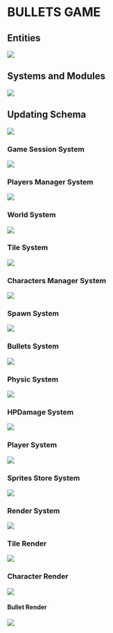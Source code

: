 # BULLETS GAME
## Entities
[![](https://mermaid.ink/img/pako:eNp9k1FvgjAQx78KuWckCgWRLHtQk-nDEhNdliy8XKAqWWlJV6LO-N1X6cApzXggd7__cdf7h54hEzmFBLZMHLI9SuVs5il39PO2dAaDZ2fF8ESlQSZu8ExwJQVjFsmEM90MM9XqXfpPSdfSTLipthbrShaKGmVTMDoVRzvH7HMnRc3znvxS8x6b1voAqodN3OC3pUGLVZdaz_8uJMuN0oSPS90LvytYcbfBo7qu8MDb8U1iG3Lvm17ahhertk_rinGi58ocS9xZfL82uDKjO08D7w-8vcGFksoSi1z_dOcrSUHtaUlTSHSY0y3WTKWQ8osuxVqJ9YlnkChZUxfqKkdF5wXuJJaQbJF9aVoh_xCibIt0CskZjpAQ3wtHEYmIHwTBJCbEhRMk8cQLgygaBVoIwpCMLy58N9-PvGEQxqE_nBCfxGMy9l2geaGEfDW3pLkslx83uvfd?type=png)](https://mermaid.live/edit#pako:eNp9k1FvgjAQx78KuWckCgWRLHtQk-nDEhNdliy8XKAqWWlJV6LO-N1X6cApzXggd7__cdf7h54hEzmFBLZMHLI9SuVs5il39PO2dAaDZ2fF8ESlQSZu8ExwJQVjFsmEM90MM9XqXfpPSdfSTLipthbrShaKGmVTMDoVRzvH7HMnRc3znvxS8x6b1voAqodN3OC3pUGLVZdaz_8uJMuN0oSPS90LvytYcbfBo7qu8MDb8U1iG3Lvm17ahhertk_rinGi58ocS9xZfL82uDKjO08D7w-8vcGFksoSi1z_dOcrSUHtaUlTSHSY0y3WTKWQ8osuxVqJ9YlnkChZUxfqKkdF5wXuJJaQbJF9aVoh_xCibIt0CskZjpAQ3wtHEYmIHwTBJCbEhRMk8cQLgygaBVoIwpCMLy58N9-PvGEQxqE_nBCfxGMy9l2geaGEfDW3pLkslx83uvfd)

## Systems and Modules
[![](https://mermaid.ink/img/pako:eNqFlVuPojAUx78K6bMaLoIOD5PMqtnxwY2Rmexmw0sDRyUpraElLit-9y0Ud0CK8gDl9Hf-58blgiIWA_LRnrBzdMSZMD6WITXk8blaBQUXkBrj8avxzrioF99xCgFwnjCqtnX0giRAFb8luIDshiq4p1GTP1lG4ramHlOCG0zx4Uu3wtuRjPFEouUPODfm8plfZ0PjvpDNwZHoKehiS9_Pdac7687WWyRkTbyJonwNZSybK9-wOCdQ6TcR1r_WO8hoLNFKZQfV8iurBh9GPxIC_Dn2LScERBe8Ly44ZYmAQLAM2lzPrApsxbkV0xp1LXhXsw7ZHgueRCt6SCi0W3vPvW-XOJUDeqQ1NEsdq-nHPVJ3tq1xawc-004jBkrohBhGFazPvXmUgiMTpS7lIa96mP_TVGxnGEr4UcP6qTbJLBghCa8ead1MBt12OTVYLowUn8r-N6Er1bgsgYuMFRpcnVsDejyJHthrzvMzGqEUshQnsfysXipLiMQRUgiRL5cx7HFORIhCepUozgULChohX2Q5jFB-irGAZYIPGU6Rv8eES-sJ09-MpTdI3iL_gv4g37InruW5lmmaLzPP9Wx3hArkj73pZOo5zsyyZ97cdaez6wj9rRWsiem4c9c257YzdV8c6QBxIt_ZjfoR1P-D6z8yugeP?type=png)](https://mermaid.live/edit#pako:eNqFlVuPojAUx78K6bMaLoIOD5PMqtnxwY2Rmexmw0sDRyUpraElLit-9y0Ud0CK8gDl9Hf-58blgiIWA_LRnrBzdMSZMD6WITXk8blaBQUXkBrj8avxzrioF99xCgFwnjCqtnX0giRAFb8luIDshiq4p1GTP1lG4ramHlOCG0zx4Uu3wtuRjPFEouUPODfm8plfZ0PjvpDNwZHoKehiS9_Pdac7687WWyRkTbyJonwNZSybK9-wOCdQ6TcR1r_WO8hoLNFKZQfV8iurBh9GPxIC_Dn2LScERBe8Ly44ZYmAQLAM2lzPrApsxbkV0xp1LXhXsw7ZHgueRCt6SCi0W3vPvW-XOJUDeqQ1NEsdq-nHPVJ3tq1xawc-004jBkrohBhGFazPvXmUgiMTpS7lIa96mP_TVGxnGEr4UcP6qTbJLBghCa8ead1MBt12OTVYLowUn8r-N6Er1bgsgYuMFRpcnVsDejyJHthrzvMzGqEUshQnsfysXipLiMQRUgiRL5cx7HFORIhCepUozgULChohX2Q5jFB-irGAZYIPGU6Rv8eES-sJ09-MpTdI3iL_gv4g37InruW5lmmaLzPP9Wx3hArkj73pZOo5zsyyZ97cdaez6wj9rRWsiem4c9c257YzdV8c6QBxIt_ZjfoR1P-D6z8yugeP)

## Updating Schema
[![](https://mermaid.ink/img/pako:eNqNU01TgzAQ_SuZPdMOH6ZWDh7UHh07ihelhwjbNgrBSYJaGf67KSQFRg_CDJPdfW_f2x3SQFblCDFsi-oz2zOpSXKTCmKehJf4cFAay-fnhGdvKDcbMpvPLkmSNM2xSo5psvpAodvWkpIest4fFM9WYseFbdLnH9d3q6Z5fM-Z5mJH1pXSvBLk7uUVM626Xtg169v9E25t8WJkuEC12Qxdesi1mZBlGuUtE2yH0sFPeUVs5Tf3qi4K1MpRbOhwbmfFdNxkbL8z1e9LHU1bz_co8sFKD-pzrvnftq3EtZNAh5NOxYqc6FOl0dBTucmkVuVqPIgFjPY_7Geq4ZCDgHuHpU2_QwQelChLxnPzfzbHTAp6jyWmEJtjjltWFzqFVLQGympdPRxEBrGWNXpQdyu54WwnWQnxlhXKZN-ZeKqq0oFMCHEDXxBTOj9b0CgK_SgIqQcHiGfBcjGny8Bf0tCn_vkyCFsPvju6P78IA0NYRNSUaRSeeYA515W87e9Td63aH6znHjQ?type=png)](https://mermaid.live/edit#pako:eNqNU01TgzAQ_SuZPdMOH6ZWDh7UHh07ihelhwjbNgrBSYJaGf67KSQFRg_CDJPdfW_f2x3SQFblCDFsi-oz2zOpSXKTCmKehJf4cFAay-fnhGdvKDcbMpvPLkmSNM2xSo5psvpAodvWkpIest4fFM9WYseFbdLnH9d3q6Z5fM-Z5mJH1pXSvBLk7uUVM626Xtg169v9E25t8WJkuEC12Qxdesi1mZBlGuUtE2yH0sFPeUVs5Tf3qi4K1MpRbOhwbmfFdNxkbL8z1e9LHU1bz_co8sFKD-pzrvnftq3EtZNAh5NOxYqc6FOl0dBTucmkVuVqPIgFjPY_7Geq4ZCDgHuHpU2_QwQelChLxnPzfzbHTAp6jyWmEJtjjltWFzqFVLQGympdPRxEBrGWNXpQdyu54WwnWQnxlhXKZN-ZeKqq0oFMCHEDXxBTOj9b0CgK_SgIqQcHiGfBcjGny8Bf0tCn_vkyCFsPvju6P78IA0NYRNSUaRSeeYA515W87e9Td63aH6znHjQ)

### Game Session System
[![](https://mermaid.ink/img/pako:eNqNk11vmzAUhv-K5atUIhkkJHxcbBdtLiotEsKr0DJ2YcVOigR2Zcw2RvnvNbZJoZ22cYFe-zzvOUf2cQdPnFAYw3PJf54esZDgy13OgPqQVKuCXRaLUQFE67rg7ObGEJ85Jhqw4m08bRjTcSXexhLc1HSxSBpcU8DP07Atj_ZdpyuPMbD_QZnse7BcfgRJiVsqDpjhCxWorSWtbFOZ8g0NgYyLksxMemcKo-xa5D_oZKB14_-iLf--R9P7Ie26lGLSWgRYZkxo7JOM2pYO5Y1tVv7vxR6S2657eCJYUgJuOWP0NCiD12qnYXKeSTnAcqWs9-iYfPtwX4MjFXx0fMrz7-84g82I6z2Ow6NRdatGqDMARtnhmY2UjWQWTkehD382XK-dGvX8dY-eDWct2X4ycdeGp_QsFRp44_jT_3UFHVhRUeGCqOfTDTs5lI-0ojmMlST0jJtS5jBnvUJxIzlq2QnGUjTUgY2-kbsCXwSuYHzGZa12nzA7cl6NkFrCuIO_YOytN6u1F0WBG7gbb711YAvjZeBHq5239b3AD11_F4a9A39rv7cKA2_rRqG_Dd3Nbh35DqSkkFwczHvXz75_AZzoQSk?type=png)](https://mermaid.live/edit#pako:eNqNk11vmzAUhv-K5atUIhkkJHxcbBdtLiotEsKr0DJ2YcVOigR2Zcw2RvnvNbZJoZ22cYFe-zzvOUf2cQdPnFAYw3PJf54esZDgy13OgPqQVKuCXRaLUQFE67rg7ObGEJ85Jhqw4m08bRjTcSXexhLc1HSxSBpcU8DP07Atj_ZdpyuPMbD_QZnse7BcfgRJiVsqDpjhCxWorSWtbFOZ8g0NgYyLksxMemcKo-xa5D_oZKB14_-iLf--R9P7Ie26lGLSWgRYZkxo7JOM2pYO5Y1tVv7vxR6S2657eCJYUgJuOWP0NCiD12qnYXKeSTnAcqWs9-iYfPtwX4MjFXx0fMrz7-84g82I6z2Ow6NRdatGqDMARtnhmY2UjWQWTkehD382XK-dGvX8dY-eDWct2X4ycdeGp_QsFRp44_jT_3UFHVhRUeGCqOfTDTs5lI-0ojmMlST0jJtS5jBnvUJxIzlq2QnGUjTUgY2-kbsCXwSuYHzGZa12nzA7cl6NkFrCuIO_YOytN6u1F0WBG7gbb711YAvjZeBHq5239b3AD11_F4a9A39rv7cKA2_rRqG_Dd3Nbh35DqSkkFwczHvXz75_AZzoQSk)

### Players Manager System
[![](https://mermaid.ink/img/pako:eNqFVMGO2jAQ_RXLl16AJUBYFmlboYAWDtCIhENLOFjEQNRgI9vZLQ38e8exA4HSlgOJZ957M2O_OMdrHlPcx5uUf6x3RCgUDiOG4PdG9jSgUiacBUep6H651CFkY6sVqtc_oyAY5XmgNNEm0OidMnU-G5UwARVLD5P1DyosMQzzXCd1sAT7KTlSUcLNysJ96ee5iXySyOdsq0mGBj2gekODpnMrNJ2bSBjazNhfPg0ERSRN0aGQkWhH3ik6gNSXKFpZ4tg3hNO3UXBCXkqJGKSpKayrSqvn3-NnX09oOA-XT0NOJRIZQzxTxfjwvBYASLXAMJFrzhhVvu2pyD0oW856mQw2xLxMZjDaRCJGP-xkulq1iO8ZLiArzQ7i-Kp_B1iUFN8zgTvwpZc8n1MSH-3JoSlhZAtPa4Hi5P7wkSXDeSI_YVu04cLypaVUfVD2UZ4-8vR-rRWN_wEuEh7YmQBQ2K5KX13isux3tar6T3o8Y6qQWOi6i0NMoNy1cIlDBvifYa_fARhBD6y30OwqmOGmsGk7EwIE7bQ6MpFXChjOGuneOa-vcLDeeDB7G51KQQO9ObxbnJE2sEdm_yv40f91hWt4T8WeJDFcLbmORFjt6J5GuA-vMd2QLFURjtgZoCRTPDiyNe4rkdEazooNHyZkK8i-DB4I-855dYn7Of6J-3XnpeE02y2n6zw7rW6n69bwEcJt1200X3qu03zutJzes3uu4V-FgtPotDo9t9tuui0HUppB40RxMTWXYXEnnn8DTHGfwQ?type=png)](https://mermaid.live/edit#pako:eNqFVMGO2jAQ_RXLl16AJUBYFmlboYAWDtCIhENLOFjEQNRgI9vZLQ38e8exA4HSlgOJZ957M2O_OMdrHlPcx5uUf6x3RCgUDiOG4PdG9jSgUiacBUep6H651CFkY6sVqtc_oyAY5XmgNNEm0OidMnU-G5UwARVLD5P1DyosMQzzXCd1sAT7KTlSUcLNysJ96ee5iXySyOdsq0mGBj2gekODpnMrNJ2bSBjazNhfPg0ERSRN0aGQkWhH3ik6gNSXKFpZ4tg3hNO3UXBCXkqJGKSpKayrSqvn3-NnX09oOA-XT0NOJRIZQzxTxfjwvBYASLXAMJFrzhhVvu2pyD0oW856mQw2xLxMZjDaRCJGP-xkulq1iO8ZLiArzQ7i-Kp_B1iUFN8zgTvwpZc8n1MSH-3JoSlhZAtPa4Hi5P7wkSXDeSI_YVu04cLypaVUfVD2UZ4-8vR-rRWN_wEuEh7YmQBQ2K5KX13isux3tar6T3o8Y6qQWOi6i0NMoNy1cIlDBvifYa_fARhBD6y30OwqmOGmsGk7EwIE7bQ6MpFXChjOGuneOa-vcLDeeDB7G51KQQO9ObxbnJE2sEdm_yv40f91hWt4T8WeJDFcLbmORFjt6J5GuA-vMd2QLFURjtgZoCRTPDiyNe4rkdEazooNHyZkK8i-DB4I-855dYn7Of6J-3XnpeE02y2n6zw7rW6n69bwEcJt1200X3qu03zutJzes3uu4V-FgtPotDo9t9tuui0HUppB40RxMTWXYXEnnn8DTHGfwQ)

### World System
[![](https://mermaid.ink/img/pako:eNqdVV1v2jAU_Suun6gErERpITxsUhO0VW1FRJCqjfDgkVvIlNjIdtZmKf99ju3w2Upt84B8zz33XOd-kAovWAJ4iB8z9rRYES7RNIgpUs93kkMEQqSMzmb2MJ-jTucrunsYVdUdIwl6YDxL0OgvULnZnMRpclSTI1lLv4Md1uyQFAJeY4cZKYGLe0LJEnhUCgn5bGZRZGF7ydBXQtqDfEYpLCQkCD6tFuzkglQs3lBclSJdjOgypbDV05iVGY_vq2pcSMQekVwBysn6UOFHGJBc5W2ijWWjb8dVdZtmmUrLfv9R-XexJlo1BnW6dYfq5pjT1EK6qPaaur4anTyMTrCwUQl80Zyu7WFS2FTqYJCoYUdb9l6qLS30G1aTMPCbLBZRxTHIdMXZ04hzxlut1lG1NHx2dn5-fhQUgJCclWNdGOO7Hb_pOoAM6ybyZ19uBPLVGhDVW_4tjufG9fJzFL2gSX1R-1r1mE6AJOXhmOo27c30tjHTZmOmaQbigK6RoyE0LGPN50ZDVU4t0po80d0VD4S26LHaiWMnKU41xXtEbRl8XQbx8UvZLuj8AWQg4VMXCPxX4j8Qfr0Lvy7UYsnD3BY7KqdF6yLa7qrGtlpmEFKhzZQumwnV29C4tdF41HLshSmL2rB4Oziv_e4s3MY58JykifoLr2okxmpRcojxUB0TeCRFJmMc042ikkKyqKQLPJS8gDYu1gmREKRkyUnegGtCfzG2b-JhhZ_xsN_ven3XGQw898J1vCuvjUs87Dg9t-t6ynQHjuv0Bv3LTRv_0wq9bs9zLi563pXT8_repYqAJJWM35tvjv70bP4DwTUduw?type=png)](https://mermaid.live/edit#pako:eNqdVV1v2jAU_Suun6gErERpITxsUhO0VW1FRJCqjfDgkVvIlNjIdtZmKf99ju3w2Upt84B8zz33XOd-kAovWAJ4iB8z9rRYES7RNIgpUs93kkMEQqSMzmb2MJ-jTucrunsYVdUdIwl6YDxL0OgvULnZnMRpclSTI1lLv4Md1uyQFAJeY4cZKYGLe0LJEnhUCgn5bGZRZGF7ydBXQtqDfEYpLCQkCD6tFuzkglQs3lBclSJdjOgypbDV05iVGY_vq2pcSMQekVwBysn6UOFHGJBc5W2ijWWjb8dVdZtmmUrLfv9R-XexJlo1BnW6dYfq5pjT1EK6qPaaur4anTyMTrCwUQl80Zyu7WFS2FTqYJCoYUdb9l6qLS30G1aTMPCbLBZRxTHIdMXZ04hzxlut1lG1NHx2dn5-fhQUgJCclWNdGOO7Hb_pOoAM6ybyZ19uBPLVGhDVW_4tjufG9fJzFL2gSX1R-1r1mE6AJOXhmOo27c30tjHTZmOmaQbigK6RoyE0LGPN50ZDVU4t0po80d0VD4S26LHaiWMnKU41xXtEbRl8XQbx8UvZLuj8AWQg4VMXCPxX4j8Qfr0Lvy7UYsnD3BY7KqdF6yLa7qrGtlpmEFKhzZQumwnV29C4tdF41HLshSmL2rB4Oziv_e4s3MY58JykifoLr2okxmpRcojxUB0TeCRFJmMc042ikkKyqKQLPJS8gDYu1gmREKRkyUnegGtCfzG2b-JhhZ_xsN_ven3XGQw898J1vCuvjUs87Dg9t-t6ynQHjuv0Bv3LTRv_0wq9bs9zLi563pXT8_repYqAJJWM35tvjv70bP4DwTUduw)

### Tile System
[![](https://mermaid.ink/img/pako:eNqdlNuO2jAQhl_F8jXQDRAOkXarLkHLqrQgBYRawoWbGEjrxMhxdksD716fQhK6tFK5QPY_8_3jw8Q5DGiIoQO3hL4Ge8Q4WLh-AsRvRRkJvWPKcbxeq8lmA5rNBzBdjPN8SlEIFhHBKRi_4ISfz5qazF0Uox0uQD0zpDsT5MeIEByC2bfvOOB1eL4_plEwTnZRYgwUtpxLbnkIEY-SHZjTlEc0MQ66PlYe2kWsDzRbgvMwVyvEIun-_gGcRpMPn5_GJ1CoOr-aVnCPKPixYzRLQr3HGl4GR5iQ0uUaUmYjr1zNChHyhp-U605lovZYjW-GZiYkzlYrz6lMWb97TpUxeO_7Gx05fRl7J-DilDN6lDFDlsJf11XNU36uXJaOySvS4lP1HBRNplHKL0GJl8JycbEQm8zzEcOIY1X50liqB_5sjfVaa5uN4b2S9w7oNakbKKkgdbwgXVnZ7O7_Ss_K0vW-VgbX38RkDvSw4JeLan9XvqrUOIxIJGZzgo6YFS5akxbFCZZdLJGMMRE3mk64uhiVd-O-bgOPajiiJIsTI-hSUjdPR9E4Kr66Blb_ACpdYpZRAfRlZmyLAqzGcofG5TpNt2otp34slWB5jG_9lzPYgDFmMYpC8WrmUvEh3-MY-9ARwxBvUUa4D_3kLFJRxql3TALocJbhBszkJWM3QjuGYuhsEUmFekDJV0rjIklMoZPDn9CxO61Bpz_o251er23dDbsNeIROc9DttNr9YdcaDLt2x2rb5wb8pQysVr89sDq23bOtrtW767UbEIcRp-yTfufVc3_-DTnV8IU?type=png)](https://mermaid.live/edit#pako:eNqdlNuO2jAQhl_F8jXQDRAOkXarLkHLqrQgBYRawoWbGEjrxMhxdksD716fQhK6tFK5QPY_8_3jw8Q5DGiIoQO3hL4Ge8Q4WLh-AsRvRRkJvWPKcbxeq8lmA5rNBzBdjPN8SlEIFhHBKRi_4ISfz5qazF0Uox0uQD0zpDsT5MeIEByC2bfvOOB1eL4_plEwTnZRYgwUtpxLbnkIEY-SHZjTlEc0MQ66PlYe2kWsDzRbgvMwVyvEIun-_gGcRpMPn5_GJ1CoOr-aVnCPKPixYzRLQr3HGl4GR5iQ0uUaUmYjr1zNChHyhp-U605lovZYjW-GZiYkzlYrz6lMWb97TpUxeO_7Gx05fRl7J-DilDN6lDFDlsJf11XNU36uXJaOySvS4lP1HBRNplHKL0GJl8JycbEQm8zzEcOIY1X50liqB_5sjfVaa5uN4b2S9w7oNakbKKkgdbwgXVnZ7O7_Ss_K0vW-VgbX38RkDvSw4JeLan9XvqrUOIxIJGZzgo6YFS5akxbFCZZdLJGMMRE3mk64uhiVd-O-bgOPajiiJIsTI-hSUjdPR9E4Kr66Blb_ACpdYpZRAfRlZmyLAqzGcofG5TpNt2otp34slWB5jG_9lzPYgDFmMYpC8WrmUvEh3-MY-9ARwxBvUUa4D_3kLFJRxql3TALocJbhBszkJWM3QjuGYuhsEUmFekDJV0rjIklMoZPDn9CxO61Bpz_o251er23dDbsNeIROc9DttNr9YdcaDLt2x2rb5wb8pQysVr89sDq23bOtrtW767UbEIcRp-yTfufVc3_-DTnV8IU)


### Characters Manager System
[![](https://mermaid.ink/img/pako:eNqdVFFv2jAQ_iuRnwEFAjSL1Eo0ydqHsUTN6KQRHrzkCpmSGDlOu5Ty32fHdgoUUWk8RNz5-767-3zyDiUkBeSgp5y8JBtMmfHDi0uD_34SmqdRUzEolss2WK2Mfv_GiFx_t4u2-KU0XM7ACQNq-M9Qsv3-E-qDoD5A9V9kT5A9yIHBOa5kzxKWkbLSfBUqhfmMK8zJc1auFfC49EVyJMjRhrCz1HDTVFnil-usBM2XOUVfhAHnL7YpZqJ8SKpWJPj9BxJWtWLA1QwxiJTkPhv9Aae6FDCDbmR56ulT6cjJKZ9UcXGe1DmnP0JOqow1XykpvIzyohKwCB5VuY5y68vMSV11GihYpFAn9VVTgToVY8vUHbAOVH3LKl3f9fXArnBIFlW-aI9bB-9DDxd4DXOS1jkslzperVQjwft-fEpXM3ebfIhsM4cw7pG6uk5Z2JlwO4-IH5eg6-ziOXe8G_y2zvkER7IyVem5VajHXrh-15wymEJ1JODmGQ_CHDdA9XLKnBBRPXR301I-3Nb5lbi-vjHe3PvZ9zvfezvQUK21XYVi78SuX0DrLs593yPUQwXQAmcpf7F2IhMjtoECYuTwvyk84TpnMYrLPYfimpGoKRPkMFpDD9VtN16G1xQXOrnF5S9CDkPk7NBf5PRHw8Fw8uVqPLImE2s8ndo91CBnODUHtmlbpmVblmle2fseem0FONy0zJE9Ho0m5tgaDsc9BGnGCJ3LJ7Z9aff_ABOeyKA?type=png)](https://mermaid.live/edit#pako:eNqdVFFv2jAQ_iuRnwEFAjSL1Eo0ydqHsUTN6KQRHrzkCpmSGDlOu5Ty32fHdgoUUWk8RNz5-767-3zyDiUkBeSgp5y8JBtMmfHDi0uD_34SmqdRUzEolss2WK2Mfv_GiFx_t4u2-KU0XM7ACQNq-M9Qsv3-E-qDoD5A9V9kT5A9yIHBOa5kzxKWkbLSfBUqhfmMK8zJc1auFfC49EVyJMjRhrCz1HDTVFnil-usBM2XOUVfhAHnL7YpZqJ8SKpWJPj9BxJWtWLA1QwxiJTkPhv9Aae6FDCDbmR56ulT6cjJKZ9UcXGe1DmnP0JOqow1XykpvIzyohKwCB5VuY5y68vMSV11GihYpFAn9VVTgToVY8vUHbAOVH3LKl3f9fXArnBIFlW-aI9bB-9DDxd4DXOS1jkslzperVQjwft-fEpXM3ebfIhsM4cw7pG6uk5Z2JlwO4-IH5eg6-ziOXe8G_y2zvkER7IyVem5VajHXrh-15wymEJ1JODmGQ_CHDdA9XLKnBBRPXR301I-3Nb5lbi-vjHe3PvZ9zvfezvQUK21XYVi78SuX0DrLs593yPUQwXQAmcpf7F2IhMjtoECYuTwvyk84TpnMYrLPYfimpGoKRPkMFpDD9VtN16G1xQXOrnF5S9CDkPk7NBf5PRHw8Fw8uVqPLImE2s8ndo91CBnODUHtmlbpmVblmle2fseem0FONy0zJE9Ho0m5tgaDsc9BGnGCJ3LJ7Z9aff_ABOeyKA)

### Spawn System
[![](https://mermaid.ink/img/pako:eNptUlFPgzAQ_ivNPcMCbIyNxCULEH3RmeCTYw8VblvNaJdS1In8dwtFUSNNyN3X7777em0DuSgQQtifxGt-pFKRhzjjRH8P7ITppVJYbrddXO12xLZXJEqTpokkUoUkPdNXXpHkBblqW1MXaRWaK5TVLeX0gPJLZNwgw86gmEZasZcai39rDsppQuxJV4Bq6Hx1tSIf0c367jqJPwY7hqxFDTk6ClGhke-Ba1T3omKKCT62M9R4k_GhV7z5PmXMOC1ZTjZPz5hrT73p--OlYnnCD4x_j8lgu93gwFi0_3ro8lpKfbweGPr9QHrKWvfug__sdi7NGqfz-z9mYEGJsqSs0NfcdEgG6oglZhDqsMA9rU8qg4y3mkprJdILzyFUskYL6nOhRxAzepC0hHBPT5VGz5Q_ClF-kXQKYQNvELrL-cRxp4vA8aZLzw8WFlwgtF1nOgmC2cydOXPPby1476vdieMEge8tF57ju3Pf9S3Agikhb82r7B9n-wmrjte1?type=png)](https://mermaid.live/edit#pako:eNptUlFPgzAQ_ivNPcMCbIyNxCULEH3RmeCTYw8VblvNaJdS1In8dwtFUSNNyN3X7777em0DuSgQQtifxGt-pFKRhzjjRH8P7ITppVJYbrddXO12xLZXJEqTpokkUoUkPdNXXpHkBblqW1MXaRWaK5TVLeX0gPJLZNwgw86gmEZasZcai39rDsppQuxJV4Bq6Hx1tSIf0c367jqJPwY7hqxFDTk6ClGhke-Ba1T3omKKCT62M9R4k_GhV7z5PmXMOC1ZTjZPz5hrT73p--OlYnnCD4x_j8lgu93gwFi0_3ro8lpKfbweGPr9QHrKWvfug__sdi7NGqfz-z9mYEGJsqSs0NfcdEgG6oglZhDqsMA9rU8qg4y3mkprJdILzyFUskYL6nOhRxAzepC0hHBPT5VGz5Q_ClF-kXQKYQNvELrL-cRxp4vA8aZLzw8WFlwgtF1nOgmC2cydOXPPby1476vdieMEge8tF57ju3Pf9S3Agikhb82r7B9n-wmrjte1)

### Bullets System
[![](https://mermaid.ink/img/pako:eNqFkt9vmzAQx_8Vy88kCiQwhtRKDUattHWJVPKykgcXLok7bCow25jL_14bcLL1YeUB-Xt3n_thn8J5VQCO8KGsfuUnWkuUkkwg_cVa0VxC3dxTQY9QP3SNBP74eHGgybPfo9nsGsXrRKm4BioBrduyBImSnyBk348Z77aEch1vE41qgslGw1-Ypgq0eXqG_B2cMn4GU5b_OFdNU6WMExnrv8w0yDpBV1fX6DW-u_l2m5DXqbnm4p7NTftkM1p0K_8DjHsAbHyajvoW5FfWyFHs1kkmpgpkc74XwgTlLJ9G7PthhO2pa1hupxvVfm-rKUVAV4d31_IhuTPPsXspqGTiaEcYaLB4XDKda1vS7q_nHWwmyZjGgrPLhNZl_tjBHGpOWaG3SBlLhuUJOGQ40scCDrQtZYYz0etQ2srqoRM5jmTdgoNb0x4QRo815Tg60LLR1hcqvlcVt0Fa4kjh3zhyP3lz1wsWvhf6wWrlLx3c4cjzg3noLsJQH8Kl_3nVO_jPwC_mvh8GwWLpuUHo-p4XOBgKJqv6flz7Yfv7N2Kk9uY?type=png)](https://mermaid.live/edit#pako:eNqFkt9vmzAQx_8Vy88kCiQwhtRKDUattHWJVPKykgcXLok7bCow25jL_14bcLL1YeUB-Xt3n_thn8J5VQCO8KGsfuUnWkuUkkwg_cVa0VxC3dxTQY9QP3SNBP74eHGgybPfo9nsGsXrRKm4BioBrduyBImSnyBk348Z77aEch1vE41qgslGw1-Ypgq0eXqG_B2cMn4GU5b_OFdNU6WMExnrv8w0yDpBV1fX6DW-u_l2m5DXqbnm4p7NTftkM1p0K_8DjHsAbHyajvoW5FfWyFHs1kkmpgpkc74XwgTlLJ9G7PthhO2pa1hupxvVfm-rKUVAV4d31_IhuTPPsXspqGTiaEcYaLB4XDKda1vS7q_nHWwmyZjGgrPLhNZl_tjBHGpOWaG3SBlLhuUJOGQ40scCDrQtZYYz0etQ2srqoRM5jmTdgoNb0x4QRo815Tg60LLR1hcqvlcVt0Fa4kjh3zhyP3lz1wsWvhf6wWrlLx3c4cjzg3noLsJQH8Kl_3nVO_jPwC_mvh8GwWLpuUHo-p4XOBgKJqv6flz7Yfv7N2Kk9uY)

### Physic System
[![](https://mermaid.ink/img/pako:eNqNVU1z2jAQ_SsanYECiYnrmaTT2p4mB2ImkDIt5qCaJbiVLcaWSajgv1eyZPMZJhwY7-57u2-1K1vgiM0AO3hO2Wu0IBlHIy9Mkfx9KygFng_XOYdkMjHmdIqazTvkeoEQbgaEA_LilCRxhILffyDi2-0ZesnxAl8ID6QXDBb5K0hrxnBJXtOqXGl8vJorpZOIQ9YnKXmBrEpT-3NkIialFKOZo5hChVbPdc2xX9ccE0rzQ7E7mk43LnvLecbW5-HJXpXob61jNBJCBZHy7jimKy9At7d3aOPef3387nsb5K3L7nXzuUbJVj6Akv0coZRMF6RUk-YSwHQxQs2WFN1nqzh98Um0MHM85A1YHvOYGdIJuEzx8BT0J58echQUHLG5nM7ySxhOL1GeB9XMFFn7Nj_94QYFQf8k8Bhs0MPYLWu4jNI4l4ryuoQM7Wd4gpzRFdTAix0dcV2_Oh-pQwjTEF8ASsgSgR5pOewxy-isWoPSmBo5rlq2uri_x7kfeCSRi1vRtFXx1JkI8bycES5PTOlUMs3l0DsIVabdyu64etXPXp4j0MF9rho-XDSdrMgyqV67THP7rhJ0eJ6n8R9AFWL9Xny4IEvQwXpJdXX1JA-ySNLaflfqhfU4zPoOUEPP_e8s3MAJZAmJZ_IlK5QnxHI1EgixIx9nMCcF5SEO062EkoKz4TqNsMOzAhq4UIMFLyYvGUmwMyc0l94lSX8xllQgaWJH4Dfs3FitnmV17U6717M_X1tXDbzGTrNrdVtWu3NjW90b-6rbvto28L8yQafVubYtu2P3rG772rZ7DQyzmLOsr78K5cdh-x8Zd_oH?type=png)](https://mermaid.live/edit#pako:eNqNVU1z2jAQ_SsanYECiYnrmaTT2p4mB2ImkDIt5qCaJbiVLcaWSajgv1eyZPMZJhwY7-57u2-1K1vgiM0AO3hO2Wu0IBlHIy9Mkfx9KygFng_XOYdkMjHmdIqazTvkeoEQbgaEA_LilCRxhILffyDi2-0ZesnxAl8ID6QXDBb5K0hrxnBJXtOqXGl8vJorpZOIQ9YnKXmBrEpT-3NkIialFKOZo5hChVbPdc2xX9ccE0rzQ7E7mk43LnvLecbW5-HJXpXob61jNBJCBZHy7jimKy9At7d3aOPef3387nsb5K3L7nXzuUbJVj6Akv0coZRMF6RUk-YSwHQxQs2WFN1nqzh98Um0MHM85A1YHvOYGdIJuEzx8BT0J58echQUHLG5nM7ySxhOL1GeB9XMFFn7Nj_94QYFQf8k8Bhs0MPYLWu4jNI4l4ryuoQM7Wd4gpzRFdTAix0dcV2_Oh-pQwjTEF8ASsgSgR5pOewxy-isWoPSmBo5rlq2uri_x7kfeCSRi1vRtFXx1JkI8bycES5PTOlUMs3l0DsIVabdyu64etXPXp4j0MF9rho-XDSdrMgyqV67THP7rhJ0eJ6n8R9AFWL9Xny4IEvQwXpJdXX1JA-ySNLaflfqhfU4zPoOUEPP_e8s3MAJZAmJZ_IlK5QnxHI1EgixIx9nMCcF5SEO062EkoKz4TqNsMOzAhq4UIMFLyYvGUmwMyc0l94lSX8xllQgaWJH4Dfs3FitnmV17U6717M_X1tXDbzGTrNrdVtWu3NjW90b-6rbvto28L8yQafVubYtu2P3rG772rZ7DQyzmLOsr78K5cdh-x8Zd_oH)

### HPDamage System
[![](https://mermaid.ink/img/pako:eNqllG1v2jAQgP-K5c_AVgJpEqmdSpKNaupApdI0Ej548QGZHLtynHUZ4b_PwYkIFaiVlkiW7-65F99Z3uFEUMAeXjPxkmyJVOgpiDnS36RgDFS-KHMFWRQ14mqF-v1b5M_C3c6XQBSg2c9fkCgU_gau9nvj7OtQJFEg8wfCyQakCfMu36eUQZu13v9nzig6GlBjaSI-1hED0Oc6H3G-LfM0Cfkm5RBFRmqLqWsRjKV5KvjRq6lkFqL-QFN3lDZxb25uUeVP7759CasmV27gxxY2hbzJ-w3-OZW5MpZTwwISwWnX0kENcu9PgujDfY58wtEEdOpcSVEC_RTHK-PTjfJupxoxcPUjXFSaZEnB9MACkum-d08VVGg6bwp_RZls0_nykG06R0uQopNEW7pJun27QMzCdjRBPfKvqb7L9NXID2P9LiSj5t60Hk3zzdQLKTV8sbfnkdNWnmdOVAdIn7vf9OESYvp1yfrGvMxfu55bjxLu4QxkRlKqn4ldrYmx2kIGMfb0lsKaFEzFOOZ7jZJCiUXJE-wpWUAPF8-0HmxKNpJk2FsTlmvtM-FLIbIW0iL2dvgP9q5G9sByLMsdWnpxRpbTwyX2nMH4eji0R_b1lTUc285o38N_DwE-DhzXdUe2a2nt2OphoKkS8sG8aofHbf8PZeGM8A?type=png)](https://mermaid.live/edit#pako:eNqllG1v2jAQgP-K5c_AVgJpEqmdSpKNaupApdI0Ej548QGZHLtynHUZ4b_PwYkIFaiVlkiW7-65F99Z3uFEUMAeXjPxkmyJVOgpiDnS36RgDFS-KHMFWRQ14mqF-v1b5M_C3c6XQBSg2c9fkCgU_gau9nvj7OtQJFEg8wfCyQakCfMu36eUQZu13v9nzig6GlBjaSI-1hED0Oc6H3G-LfM0Cfkm5RBFRmqLqWsRjKV5KvjRq6lkFqL-QFN3lDZxb25uUeVP7759CasmV27gxxY2hbzJ-w3-OZW5MpZTwwISwWnX0kENcu9PgujDfY58wtEEdOpcSVEC_RTHK-PTjfJupxoxcPUjXFSaZEnB9MACkum-d08VVGg6bwp_RZls0_nykG06R0uQopNEW7pJun27QMzCdjRBPfKvqb7L9NXID2P9LiSj5t60Hk3zzdQLKTV8sbfnkdNWnmdOVAdIn7vf9OESYvp1yfrGvMxfu55bjxLu4QxkRlKqn4ldrYmx2kIGMfb0lsKaFEzFOOZ7jZJCiUXJE-wpWUAPF8-0HmxKNpJk2FsTlmvtM-FLIbIW0iL2dvgP9q5G9sByLMsdWnpxRpbTwyX2nMH4eji0R_b1lTUc285o38N_DwE-DhzXdUe2a2nt2OphoKkS8sG8aofHbf8PZeGM8A)

### Player System
[![](https://mermaid.ink/img/pako:eNqVVF1vokAU_SuTedIEDaUFhKRNXDTWrLvbqE2alT5M4bpllw8zDN1l1f--AwM4mFVbH4z3eO7h3LmH2WIv8QHbeB0mv71XQhlajtwY8c9DSHKgizxlEKFev3eH5kD8fLGhAYNUIA4FwsAh8RupkHkWz-HFBzpLko0QOkGKOelL4mchpG4smMuAFwJbrcri-Rn1eMPQ95eB92v8BjGrRLlX4jGgDf-AnGz6lIUhsKajKv9Lv2zo28tP8D7kRu64ZKXmXvAxgvCDPo46zvqQuO_Wf9z4fNvvfkSbLhqa8UVaJsBE6KrMZZTyFbWgMmFyT7HMZOFBDI1ks1x0e3uHds798OtkPNqhEksFrZVeobRzhrMZGg-de7ScOp8P_NqtZI_TH6ZPU5Ht1WpCIkCiqKZteZffjsp725kA08MEYqIjljSlfJjntJq9niJJpyG9puUIUhTPsI6Dcobaikf9aGmolvOTy-p0OkIaFVW3262VLn9jBUdAIxL4_B7cFoiL2StE4GKb__RhTbKQudiN95xKMpYs8tjDNqMZKDgrz3wUkB-URNhekzDl6IbE35Mkqkm8xPYW_8G2YfYNQ9VUy9B107gyNQXn2Na0vqXdqLqpqsbgWreuB3sF_y0FVP6PZlqDm4GmaZal6lcKBj9gSXGIxc1dXuD7f5hU4eA?type=png)](https://mermaid.live/edit#pako:eNqVVF1vokAU_SuTedIEDaUFhKRNXDTWrLvbqE2alT5M4bpllw8zDN1l1f--AwM4mFVbH4z3eO7h3LmH2WIv8QHbeB0mv71XQhlajtwY8c9DSHKgizxlEKFev3eH5kD8fLGhAYNUIA4FwsAh8RupkHkWz-HFBzpLko0QOkGKOelL4mchpG4smMuAFwJbrcri-Rn1eMPQ95eB92v8BjGrRLlX4jGgDf-AnGz6lIUhsKajKv9Lv2zo28tP8D7kRu64ZKXmXvAxgvCDPo46zvqQuO_Wf9z4fNvvfkSbLhqa8UVaJsBE6KrMZZTyFbWgMmFyT7HMZOFBDI1ks1x0e3uHds798OtkPNqhEksFrZVeobRzhrMZGg-de7ScOp8P_NqtZI_TH6ZPU5Ht1WpCIkCiqKZteZffjsp725kA08MEYqIjljSlfJjntJq9niJJpyG9puUIUhTPsI6Dcobaikf9aGmolvOTy-p0OkIaFVW3262VLn9jBUdAIxL4_B7cFoiL2StE4GKb__RhTbKQudiN95xKMpYs8tjDNqMZKDgrz3wUkB-URNhekzDl6IbE35Mkqkm8xPYW_8G2YfYNQ9VUy9B107gyNQXn2Na0vqXdqLqpqsbgWreuB3sF_y0FVP6PZlqDm4GmaZal6lcKBj9gSXGIxc1dXuD7f5hU4eA)

### Sprites Store System
[![](https://mermaid.ink/img/pako:eNp9klFvgjAQgP8KuWc0gIKFRJNFF2filkV9WAY-NPacJFBMKZlM_e-rlg2aLKMJ4T6O7-5Kz7ArGEIE-6z43B2okNZmlnBLXa8ZrVGs61JiHsc62m6tXr83seYol2kpN3iSlcBSw2VBmUmatPVRpBJLrTWZzpsKpBINtELKaoN0-9Gqps_F22KFnKGI4znN0dJBp1WtaUpVQiA3UCtI-G3dpMYs4_HEukyfHl7mj7OL1Y7Y6hrWRbqCtpnzmbrfGf_-1KzW9XT34L872JCjyGnK1G8-30gC8oA5JhCpR4Z7WmUygYRfVSqtZLGu-Q4iKSq0oToyVXKW0g9Bc4j2NCsVPVL-XhT5T5IKITrDCSLXCftB4Dhk5BN_OAw9z4YaIuL3Q2_ouIT4IQkGHrna8HUXOOqFNwrJYOCGgeu4PrEBWSoL8awP5v18Xr8B2ITWyw?type=png)](https://mermaid.live/edit#pako:eNp9klFvgjAQgP8KuWc0gIKFRJNFF2filkV9WAY-NPacJFBMKZlM_e-rlg2aLKMJ4T6O7-5Kz7ArGEIE-6z43B2okNZmlnBLXa8ZrVGs61JiHsc62m6tXr83seYol2kpN3iSlcBSw2VBmUmatPVRpBJLrTWZzpsKpBINtELKaoN0-9Gqps_F22KFnKGI4znN0dJBp1WtaUpVQiA3UCtI-G3dpMYs4_HEukyfHl7mj7OL1Y7Y6hrWRbqCtpnzmbrfGf_-1KzW9XT34L872JCjyGnK1G8-30gC8oA5JhCpR4Z7WmUygYRfVSqtZLGu-Q4iKSq0oToyVXKW0g9Bc4j2NCsVPVL-XhT5T5IKITrDCSLXCftB4Dhk5BN_OAw9z4YaIuL3Q2_ouIT4IQkGHrna8HUXOOqFNwrJYOCGgeu4PrEBWSoL8awP5v18Xr8B2ITWyw)

### Render System
[![](https://mermaid.ink/img/pako:eNqVVF1vokAU_SuTedIEDaUFhKRNXDTWrLvbqE2alT5M4bpllw8zDN1l1f--AwM4mFVbH4z3eO7h3LmH2WIv8QHbeB0mv71XQhlajtwY8c9DSHKgizxlEKFev3eH5kD8fLGhAYNUIA4FwsAh8RupkHkWz-HFBzpLko0QOkGKOelL4mchpG4smMuAFwJbrcri-Rn1eMPQ95eB92v8BjGrRLlX4jGgDf-AnGz6lIUhsKajKv9Lv2zo28tP8D7kRu64ZKXmXvAxgvCDPo46zvqQuO_Wf9z4fNvvfkSbLhqa8UVaJsBE6KrMZZTyFbWgMmFyT7HMZOFBDI1ks1x0e3uHds798OtkPNqhEksFrZVeobRzhrMZGg-de7ScOp8P_NqtZI_TH6ZPU5Ht1WpCIkCiqKZteZffjsp725kA08MEYqIjljSlfJjntJq9niJJpyG9puUIUhTPsI6Dcobaikf9aGmolvOTy-p0OkIaFVW3262VLn9jBUdAIxL4_B7cFoiL2StE4GKb__RhTbKQudiN95xKMpYs8tjDNqMZKDgrz3wUkB-URNhekzDl6IbE35Mkqkm8xPYW_8G2YfYNQ9VUy9B107gyNQXn2Na0vqXdqLqpqsbgWreuB3sF_y0FVP6PZlqDm4GmaZal6lcKBj9gSXGIxc1dXuD7f5hU4eA?type=png)](https://mermaid.live/edit#pako:eNqVVF1vokAU_SuTedIEDaUFhKRNXDTWrLvbqE2alT5M4bpllw8zDN1l1f--AwM4mFVbH4z3eO7h3LmH2WIv8QHbeB0mv71XQhlajtwY8c9DSHKgizxlEKFev3eH5kD8fLGhAYNUIA4FwsAh8RupkHkWz-HFBzpLko0QOkGKOelL4mchpG4smMuAFwJbrcri-Rn1eMPQ95eB92v8BjGrRLlX4jGgDf-AnGz6lIUhsKajKv9Lv2zo28tP8D7kRu64ZKXmXvAxgvCDPo46zvqQuO_Wf9z4fNvvfkSbLhqa8UVaJsBE6KrMZZTyFbWgMmFyT7HMZOFBDI1ks1x0e3uHds798OtkPNqhEksFrZVeobRzhrMZGg-de7ScOp8P_NqtZI_TH6ZPU5Ht1WpCIkCiqKZteZffjsp725kA08MEYqIjljSlfJjntJq9niJJpyG9puUIUhTPsI6Dcobaikf9aGmolvOTy-p0OkIaFVW3262VLn9jBUdAIxL4_B7cFoiL2StE4GKb__RhTbKQudiN95xKMpYs8tjDNqMZKDgrz3wUkB-URNhekzDl6IbE35Mkqkm8xPYW_8G2YfYNQ9VUy9B107gyNQXn2Na0vqXdqLqpqsbgWreuB3sF_y0FVP6PZlqDm4GmaZal6lcKBj9gSXGIxc1dXuD7f5hU4eA)

### Tile Render
[![](https://mermaid.ink/img/pako:eNqFkl1PwjAUhv_Kcq4HAfbJEkgQpnIhGIHEyLio9AxmtpZ0RcCx_27ZGBJjsBdN-57nvD2nbQZLThE8CGO-W66JkNp0EDBNjWkU4-SQSkzm89M6XSy0Wq2rzaZ-ls02lMiIrQoq1fxPZDLN84CVuYrRavUTfOZKrJDuo1iiGHF5h0UU6VVwgDEqZRyX4tnthom_j1I5wt1VrEdpJZT5V0JJTAVhachF0udc0IipIn5yx-8fuJRl5q9yLjVWzMW_FIr7eR6-Dl9QMIriYnIr_FePnU5XO_Yfe6MHf3DUzq1Ux_0_gw4JioREVL1sdlICkGtMMABPLSmGZBvLAAKWK5RsJZ8c2BI8Kbaow7Z4lUFEVoIk4IUkTpW6IeyN86SC1Ba8DPbgNd1GvWHZVtt0Tdc2Wq4OB6WaTt01XMduGI7VdmzLznX4KgwadcdtWq5l2C3DajVNq6UD0khy8VT-xeJL5t_yStCQ?type=png)](https://mermaid.live/edit#pako:eNqFkl1PwjAUhv_Kcq4HAfbJEkgQpnIhGIHEyLio9AxmtpZ0RcCx_27ZGBJjsBdN-57nvD2nbQZLThE8CGO-W66JkNp0EDBNjWkU4-SQSkzm89M6XSy0Wq2rzaZ-ls02lMiIrQoq1fxPZDLN84CVuYrRavUTfOZKrJDuo1iiGHF5h0UU6VVwgDEqZRyX4tnthom_j1I5wt1VrEdpJZT5V0JJTAVhachF0udc0IipIn5yx-8fuJRl5q9yLjVWzMW_FIr7eR6-Dl9QMIriYnIr_FePnU5XO_Yfe6MHf3DUzq1Ux_0_gw4JioREVL1sdlICkGtMMABPLSmGZBvLAAKWK5RsJZ8c2BI8Kbaow7Z4lUFEVoIk4IUkTpW6IeyN86SC1Ba8DPbgNd1GvWHZVtt0Tdc2Wq4OB6WaTt01XMduGI7VdmzLznX4KgwadcdtWq5l2C3DajVNq6UD0khy8VT-xeJL5t_yStCQ)

### Character Render
[![](https://mermaid.ink/img/pako:eNqFU11vozAQ_CvWPpMIJwV8SK2UA-4uD02r9iKdWvrgw5uUE5jKmGtTyn-vAzSlqB88WOzs7OzuyK4hKQSCD5usuE9uudLkdxhLYr7ARDzRqMpTLvkW1eWu1JhfX78mSJ-5uSGTyQlZB1Fdr-8E16ncDupJ9B-lLpumE14vF4lOC1nX5xnfoSJdaPK9SvieCglThYnei_QyQUQm031Bzx00bPEfaWaCVaG_Y0tBMWaEmKGBz7JBphf_SjN6SEu9wvsxYSHEG7STG6MH7tnff2apjvTeNIc5h0TjEDk-PiFPwa_F6mcUPpGgUspY3Pl5qH5x6tCn9fd8-Wd5gUqKPaHv-1n6Q0NGI4xWHu5gZD-ecNjlsxMsyFHlPBXmutZ7JAZ9iznG4JtfgRteZTqGWDaGyitdXO5kAr5WFVpQtTcgTPlW8Rz8Dc9Kg95xeVUU-QvJhODX8AA-s6e247rUprZ3NKOMWbADnzrzKZsz78ih1KPMcxoLHtt6e-ox6jBnPnOZ982dudQCFKku1Gn3vtpn1jwDiHwdjw?type=png)](https://mermaid.live/edit#pako:eNqFU11vozAQ_CvWPpMIJwV8SK2UA-4uD02r9iKdWvrgw5uUE5jKmGtTyn-vAzSlqB88WOzs7OzuyK4hKQSCD5usuE9uudLkdxhLYr7ARDzRqMpTLvkW1eWu1JhfX78mSJ-5uSGTyQlZB1Fdr-8E16ncDupJ9B-lLpumE14vF4lOC1nX5xnfoSJdaPK9SvieCglThYnei_QyQUQm031Bzx00bPEfaWaCVaG_Y0tBMWaEmKGBz7JBphf_SjN6SEu9wvsxYSHEG7STG6MH7tnff2apjvTeNIc5h0TjEDk-PiFPwa_F6mcUPpGgUspY3Pl5qH5x6tCn9fd8-Wd5gUqKPaHv-1n6Q0NGI4xWHu5gZD-ecNjlsxMsyFHlPBXmutZ7JAZ9iznG4JtfgRteZTqGWDaGyitdXO5kAr5WFVpQtTcgTPlW8Rz8Dc9Kg95xeVUU-QvJhODX8AA-s6e247rUprZ3NKOMWbADnzrzKZsz78ih1KPMcxoLHtt6e-ox6jBnPnOZ982dudQCFKku1Gn3vtpn1jwDiHwdjw)

#### Bullet Render
[![](https://mermaid.ink/img/pako:eNqFkltvgkAQhf8KmWckKLeVRBMttPWh2tSaNBUftuyoNFwMLLUW-e9dQWhMG7sPm51zvpzZWwF-whBsWIfJ3t_SlEvPjhdLYozzMESezQ8Zx2i5PJerldTpDKXF2C2KxY5RHsSbBpXcD4x5VpZeXEcISuooJ_xMNmAl3gYhx3Sa8DFWPrIL20GxRjYLG_mceTXK_QwyPsX9hTti7EeqUy6klpq9vaPPa-JX-3ZXDdUm1UJ1L4-Tl8kTpjHDtI25Zv99psFgKB1v7kfTO9c5Su3Gm5b_zyBDhGlEAyaetjgpHvAtRuiBLZYM1zQPuQdeXAqU5jyZH2IfbJ7mKENevYYT0E1KI7DXNMyEuqPxa5JEDSRKsAv4BLtLVEU1TKOvE52YWo_IcBCqbilEI5apapbRt0zDLGX4qgJUxSJdgxiabpqk2zX6PRmQBTxJH-rPWP3J8hs38dLA?type=png)](https://mermaid.live/edit#pako:eNqFkltvgkAQhf8KmWckKLeVRBMttPWh2tSaNBUftuyoNFwMLLUW-e9dQWhMG7sPm51zvpzZWwF-whBsWIfJ3t_SlEvPjhdLYozzMESezQ8Zx2i5PJerldTpDKXF2C2KxY5RHsSbBpXcD4x5VpZeXEcISuooJ_xMNmAl3gYhx3Sa8DFWPrIL20GxRjYLG_mceTXK_QwyPsX9hTti7EeqUy6klpq9vaPPa-JX-3ZXDdUm1UJ1L4-Tl8kTpjHDtI25Zv99psFgKB1v7kfTO9c5Su3Gm5b_zyBDhGlEAyaetjgpHvAtRuiBLZYM1zQPuQdeXAqU5jyZH2IfbJ7mKENevYYT0E1KI7DXNMyEuqPxa5JEDSRKsAv4BLtLVEU1TKOvE52YWo_IcBCqbilEI5apapbRt0zDLGX4qgJUxSJdgxiabpqk2zX6PRmQBTxJH-rPWP3J8hs38dLA)
